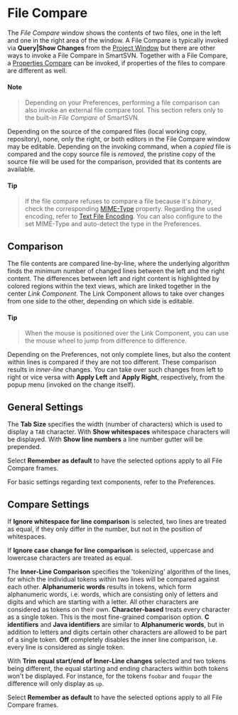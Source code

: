 # File Compare

The *File Compare* window shows the contents of two files, one in the
left and one in the right area of the window. A File Compare is
typically invoked via **Query\|Show Changes** from the [Project Window](Project-Window.md#ProjectWindow-project-window) but
there are other ways to invoke a File Compare in SmartSVN. Together with
a File Compare, a [Properties Compare](Properties-Compare.md#PropertiesCompare-properties-compare)
can be invoked, if properties of the files to compare are different as
well.


#### Note
>
>
>Depending on your Preferences, performing a file comparison can also
>invoke an external file compare tool. This section refers only to the
>built-in *File Compare* of SmartSVN.
>
>

Depending on the source of the compared files (local working copy,
repository), none, only the right, or both editors in the File Compare
window may be editable. Depending on the invoking command, when a
*copied* file is compared and the copy source file is *removed*, the
pristine copy of the source file will be used for the comparison,
provided that its contents are available.


#### Tip
>
>
>If the file compare refuses to compare a file because it's *binary*,
>check the corresponding
>[MIME-Type](MIME-Type.md#MIME-Type-commands.mime-type)
>property. Regarding the used encoding, refer to [Text File Encoding](Project-Settings.md#text-file-encoding).
>You can also configure to the set MIME-Type and auto-detect the type in
>the Preferences.
>
>

## Comparison

The file contents are compared line-by-line, where the underlying
algorithm finds the minimum number of changed lines between the left and
the right content. The differences between left and right content is
highlighted by colored regions within the text views, which are linked
together in the center *Link Component*. The Link Component allows to
take over changes from one side to the other, depending on which side is
editable.


#### Tip
>
>
>When the mouse is positioned over the Link Component, you can use the
>mouse wheel to jump from difference to difference.
>
>

Depending on the Preferences, not only complete lines, but also the
content within lines is compared if they are not too different. These
comparison results in *inner-line* changes. You can take over such
changes from left to right or vice versa with **Apply Left** and **Apply
Right**, respectively, from the popup menu (invoked on the change
itself).

## General Settings

The **Tab Size** specifies the width (number of characters) which is
used to display a `TAB` character. With **Show whitespaces** whitespace
characters will be displayed. With **Show line numbers** a line number
gutter will be prepended.

Select **Remember as default** to have the selected options apply to all
File Compare frames.

For basic settings regarding text components, refer to the Preferences.

## Compare Settings

If **Ignore whitespace for line comparison** is selected, two lines are
treated as equal, if they only differ in the number, but not in the
position of whitespaces.

If **Ignore case change for line comparison** is selected, uppercase and
lowercase characters are treated as equal.

The **Inner-Line Comparison** specifies the 'tokenizing' algorithm of
the lines, for which the individual tokens within two lines will be
compared against each other. **Alphanumeric words** results in tokens,
which form alphanumeric words, i.e. words, which are consisting only of
letters and digits and which are starting with a letter. All other
characters are considered as tokens on their own. **Character-based**
treats every character as a single token. This is the most fine-grained
comparison option. **C identifiers** and **Java identifiers** are
similar to **Alphanumeric words**, but in addition to letters and digits
certain other characters are allowed to be part of a single token.
**Off** completely disables the inner line comparison, i.e. every line
is considered as single token.

With **Trim equal start/end of Inner-Line changes** selected and two
tokens being different, the equal starting and ending characters within
both tokens won't be displayed. For instance, for the tokens `foobar`
and `foupar` the difference will only display as `up`.

Select **Remember as default** to have the selected options apply to all
File Compare frames.
